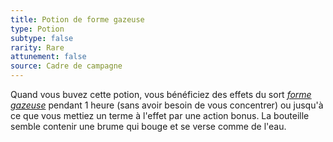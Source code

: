 ```yaml
---
title: Potion de forme gazeuse
type: Potion
subtype: false
rarity: Rare
attunement: false
source: Cadre de campagne
---
```

Quand vous buvez cette potion, vous bénéficiez des effets du sort [_forme gazeuse_](/grimoire/forme-gazeuse/) pendant 1 heure (sans avoir besoin de vous concentrer) ou jusqu'à ce que vous mettiez un terme à l'effet par une action bonus. La bouteille semble contenir une brume qui bouge et se verse comme de l'eau.
